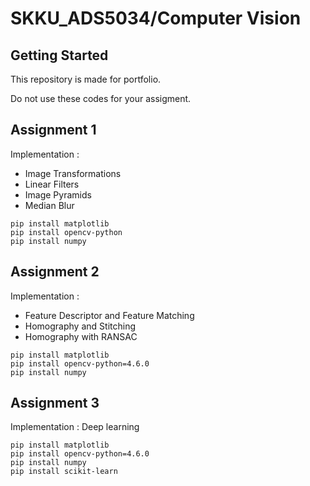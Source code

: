 # SKKU_ADS5034/Computer Vision

## Getting Started

This repository is made for portfolio.

Do not use these codes for your assigment.


## Assignment 1

Implementation : 
* Image Transformations
* Linear Filters
* Image Pyramids
* Median Blur

```
pip install matplotlib
pip install opencv-python
pip install numpy
```


## Assignment 2

Implementation : 
* Feature Descriptor and Feature Matching
* Homography and Stitching
* Homography with RANSAC

```
pip install matplotlib
pip install opencv-python=4.6.0
pip install numpy
```


## Assignment 3

Implementation : Deep learning

```
pip install matplotlib
pip install opencv-python=4.6.0
pip install numpy
pip install scikit-learn
```

